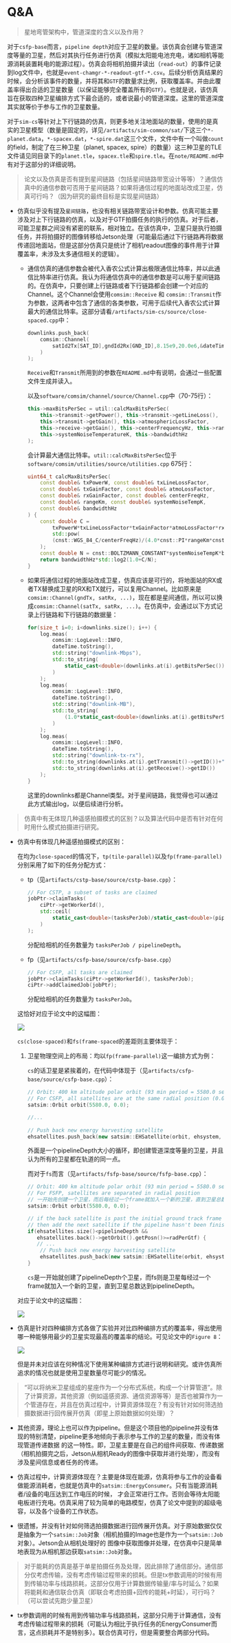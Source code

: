 # Q&A

> 星地弯管架构中，管道深度的含义以及作用？

对于`csfp-base`而言，`pipeline depth`对应于卫星的数量。该仿真会创建与管道深度等量的卫星，然后对其执行任务进行仿真（模拟太阳能电池充电，诸如相机等能源消耗装置耗电的能源过程）。仿真会将相机拍摄并读出（`read-out`）的事件记录到log文件中，也就是`event-chamgr-*-readout-gtf-*.csv`。后续分析仿真结果的时候，会分析该事件的数量，并将其和`GTF`的数量求比例，获取覆盖率。并由此覆盖率得出合适的卫星数量（以保证能够完全覆盖所有的`GTF`）。也就是说，该仿真旨在获取四种卫星编排方式下最合适的，或者说最小的管道深度。这里的管道深度其实就等价于参与工作的卫星数量。

对于`sim-cs`等针对上下行链路的仿真，则更多地关注地面站的数量，使用的是真实的卫星模型（数量是固定的，详见`/artifacts/sim-common/sat/`下这三个`*-planet.data`，`*-spacex.dat`，`*-spire.dat`这三个文件，文件中有一个叫做`count`的field，制定了在三种卫星（planet, spacex, spire）的数量）这三种卫星的TLE文件请见同目录下的`planet.tle`，`spacex.tle`和`spire.tle`。在`note/README.md`中有对于这部分的详细说明。

> 论文以及仿真是否有提到星间链路（包括星间链路带宽设计等等）？通信仿真中的通信参数可否用于星间链路？如果将通信过程的地面站改成卫星，仿真可行吗？（因为研究的最终目标是实现星间链路）

+ 仿真似乎没有提及`星间链路`，也没有相关链路带宽设计和参数。仿真可能主要涉及对上下行链路的仿真，以及对于GTF拍摄任务的执行的仿真。对于后者，可能卫星群之间没有紧密的联系，相对独立。在该仿真中，卫星只是执行拍摄任务，并将拍摄好的图像转移给Jetson处理（可能最后通过下行链路再将数据传递回地面站，但是这部分仿真只是统计了相机readout图像的事件用于计算覆盖率，未涉及太多通信相关的逻辑）。

  + 通信仿真的通信参数会被代入香农公式计算出极限通信比特率，并以此通信比特率进行仿真。我认为将通信仿真中的通信参数是可以用于星间链路的。在仿真中，只要创建上行链路或者下行链路都会创建一个对应的Channel。这个Channel会使用`comsim::Receive` 和 `comsim::Transmit`作为参数，这两者中包含了通信的各类参数，可用于后续代入香农公式计算最大的通信比特率。这部分请看`/artifacts/sim-cs/source/close-spaced.cpp`中：

    ```c++
    downlinks.push_back(
        comsim::Channel(
            satId2Tx[SAT_ID],gndId2Rx[GND_ID],8.15e9,20.0e6,&dateTime,&log
        )
    );
    ```

    `Receive`和`Transmit`所用到的参数在`README.md`中有说明，会通过一些配置文件生成并读入。

    以及`software/comsim/channel/source/Channel.cpp`中（70-75行）：

    ```c++
    this->maxBitsPerSec = util::calcMaxBitsPerSec(
        this->transmit->getPower(), this->transmit->getLineLoss(),
        this->transmit->getGain(), this->atmosphericLossFactor,
        this->receive->getGain(), this->centerFrequencyHz, this->rangeKm,
        this->systemNoiseTemperatureK, this->bandwidthHz
    );
    ```

    会计算最大通信比特率。`util::calcMaxBitsPerSec`位于`software/comsim/utilities/source/utilities.cpp` 675行：

    ```c++
    uint64_t calcMaxBitsPerSec(
        const double& txPowerW, const double& txLineLossFactor,
        const double& txGainFactor, const double& atmoLossFactor,
        const double& rxGainFactor, const double& centerFreqHz,
        const double& rangeKm, const double& systemNoiseTempK,
        const double& bandwidthHz
    ) {
        const double C =
            txPowerW*txLineLossFactor*txGainFactor*atmoLossFactor*rxGainFactor*
            std::pow(
            (cnst::WGS_84_C/centerFreqHz)/(4.0*cnst::PI*rangeKm*cnst::M_PER_KM),2.0
        );
        const double N = cnst::BOLTZMANN_CONSTANT*systemNoiseTempK*bandwidthHz;
        return bandwidthHz*std::log2(1.0+C/N);
    }
    ```

  + 如果将通信过程的地面站改成卫星，仿真应该是可行的，将地面站的RX或者TX替换成卫星的RX和TX就行，可以复用Channel。比如原来是`comsim::Channel(gndTx, satRx, ...)`，现在都是星间通信，所以可以换成`comsim::Channel(satTx, satRx, ...)`。在仿真中，会通过以下方式记录上行链路和下行链路的数据量：

    ```c++
    for(size_t i=0; i<downlinks.size(); i++) {
        log.meas(
            comsim::LogLevel::INFO,
            dateTime.toString(),
            std::string("downlink-Mbps"),
            std::to_string(
                static_cast<double>(downlinks.at(i).getBitsPerSec())/1.0e6
            )
        );
        log.meas(
            comsim::LogLevel::INFO,
            dateTime.toString(),
            std::string("downlink-MB"),
            std::to_string(
                (1.0*static_cast<double>(downlinks.at(i).getBitsPerSec())/8.0)/1.0e6
            )
        );
        log.meas(
            comsim::LogLevel::INFO,
            dateTime.toString(),
            std::string("downlink-tx-rx"),
            std::to_string(downlinks.at(i).getTransmit()->getID())+"-"+
            std::to_string(downlinks.at(i).getReceive()->getID())
        );
    }
    ```

    这里的downlinks都是Channel类型。对于星间链路，我觉得也可以通过此方式输出log，以便后续进行分析。

> 仿真中有无体现几种遥感拍摄模式的区别？以及算法代码中是否有针对在何时用什么模式拍摄进行研究。

+ 仿真中有体现几种遥感拍摄模式的区别：

  在均为`close-spaced`的情况下，`tp(tile-parallel)`以及`fp(frame-parallel)`分别采用了如下的任务分配方式：

  + tp（见`artifacts/cstp-base/source/cstp-base.cpp`）：

    ```c++
    // For CSTP, a subset of tasks are claimed
    jobPtr->claimTasks(
        ciPtr->getWorkerId(),
        std::ceil(
            static_cast<double>(tasksPerJob)/static_cast<double>(pipelineDepth)
        )
    );
    ```

    分配给相机的任务数量为 `tasksPerJob / pipelineDepth`。

  + fp（见`artifacts/csfp-base/source/csfp-base.cpp`）

    ```C++
    // For CSFP, all tasks are claimed
    jobPtr->claimTasks(ciPtr->getWorkerId(), tasksPerJob);
    ciPtr->addClaimedJob(jobPtr);
    ```

    分配给相机的任务数量为 `tasksPerJob`。

  这恰好对应于论文中的这幅图：

  ![](Q&A.assets/cs.png)

  `cs(close-spaced)`和`fs(frame-spaced`的差距则主要体现于：

  1. 卫星物理空间上的布局：均以`fp(frame-parallel)`这一编排方式为例：

     `cs`的话卫星是紧挨着的，在代码中体现于（见`artifacts/csfp-base/source/csfp-base.cpp`）：

     ```c++
     // Orbit: 400 km altitude polar orbit (93 min period = 5580.0 sec)
     // For CSFP, all satellites are at the same radial position (0.0)
     satsim::Orbit orbit(5580.0, 0.0);
     
     //...
         
     // Push back new energy harvesting satellite
     ehsatellites.push_back(new satsim::EHSatellite(orbit, ehsystem, &logger));
     ```

     外面是一个pipelineDepth大小的循环，即创建管道深度等量的卫星，并且认为所有的卫星都在轨道的同一点。

     而对于`fs`而言（见`artifacts/fsfp-base/source/fsfp-base.cpp`）：

     ```c++
     // Orbit: 400 km altitude polar orbit (93 min period = 5580.0 sec)
     // For FSFP, satellites are separated in radial position
     // 一开始先创建一个卫星，而后每经过一个frame就加入一个新的卫星，直到卫星总数达到pipelineDepth
     satsim::Orbit orbit(5580.0, 0.0);
     
     // if the back satellite is past the initial ground track frame
     // then add the next satellite if the pipeline hasn't been finished
     if(ehsatellites.size()<pipelineDepth &&
        ehsatellites.back()->getOrbit().getPosn()>=radPerGtf) {
     	// ...
         // Push back new energy harvesting satellite
         ehsatellites.push_back(new satsim::EHSatellite(orbit, ehsystem, &logger));
     }
     ```

     `cs`是一开始就创建了pipelineDepth个卫星，而fs则是卫星每经过一个frame就加入一个新的卫星，直到卫星总数达到pipelineDepth。

	对应于论文中的这幅图：

	![](Q&A.assets/cs_fs.png)

+ 仿真是针对四种编排方式各做了实验并对比四种编排方式的覆盖率，得出使用哪一种能够用最少的卫星实现最高的覆盖率的结论。可见论文中的`Figure 8`：

  ![](Q&A.assets/coverage.png)
   
  但是并未对应该在何种情况下使用某种编排方式进行说明和研究。或许仿真所追求的情况也就是使用卫星数量尽可能少的情况。

> “可以将纳米卫星组成的星座作为一个分布式系统，构成一个计算管道”。除了计算资源，其他资源（例如遥感资源、通信资源等等）是否也被算作为一个管道存在，并且在仿真过程中，计算资源体现在？有没有针对如何筛选拍摄数据进行回传展开仿真（即星上原始数据如何处理）？

+ 其他资源，理论上也可以作为pipeline。但是这个项目他的pipeline并没有体现的特别清楚，pipeline更多地倾向于表示参与工作的卫星的数量，而没有体现管道传递数据
的这一特性。即，卫星主要是在自己的组件间获取、传递数据（相机拍摄完之后，Jetson从相机Ready的图像中获取并进行处理），而没有涉及星间信息或者任务的传递。

+ 仿真过程中，计算资源体现在？主要是体现在能源，仿真将参与工作的设备看做能源消耗者，也就是仿真中的`satsim::EnergyConsumer`。只有当能源消耗者/设备的电压达到工作电压的时候，
才会正常进行工作。否则会等待太阳能电板进行充电。仿真采用了较为简单的电路模型，仿真了论文中提到的超级电容，以及各个设备的工作状态。
+ 很遗憾，并没有针对如何筛选拍摄数据进行回传展开仿真。对于原始数据仅仅是抽象为一个`satsim::Job`对象（相机拍摄的Image也是作为一个`satsim::Job`对象）。Jetson会从相机处理好的
图像中获取图像并处理，在仿真中只是简单地表现为从相机那边获取`satsim::Job`对象。

> 对于能耗的仿真是基于单星拍摄任务及处理，因此排除了通信部分。通信部分仅考虑传输，没有考虑传输过程带来的损耗。但是tx参数调用的时候有用到传输功率与线路损耗，这部分仅用于计算数据传输量/率与时延么？如果将能耗和通信联合仿真（即联合考虑拍摄+回传的能耗+时延），可行吗？（可以尝试先跑少量卫星）

+ tx参数调用的时候有用到传输功率与线路损耗，这部分只用于计算通信，没有考虑传输过程带来的损耗（可能认为相比于执行任务的EnergyConsumer而言，这点损耗并不是特别多）。联合仿真可行，但是需要整合两部分代码。